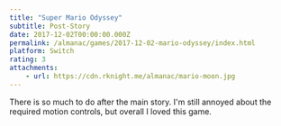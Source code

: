 ```yaml
---
title: "Super Mario Odyssey"
subtitle: Post-Story
date: 2017-12-02T00:00:00.000Z
permalink: /almanac/games/2017-12-02-mario-odyssey/index.html
platform: Switch
rating: 3
attachments: 
    - url: https://cdn.rknight.me/almanac/mario-moon.jpg
---
```


There is so much to do after the main story. I'm still annoyed about the required motion controls, but overall I loved this game.